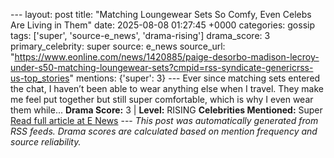 --- layout: post title: "Matching Loungewear Sets So Comfy, Even Celebs Are Living in Them" date: 2025-08-08 01:27:45 +0000 categories: gossip tags: ['super', 'source-e_news', 'drama-rising'] drama_score: 3 primary_celebrity: super source: e_news source_url: "https://www.eonline.com/news/1420885/paige-desorbo-madison-lecroy-under-s50-matching-loungewear-sets?cmpid=rss-syndicate-genericrss-us-top_stories" mentions: {'super': 3} --- Ever since matching sets entered the chat, I haven’t been able to wear anything else when I travel. They make me feel put together but still super comfortable, which is why I even wear them while... **Drama Score:** 3 | **Level:** RISING **Celebrities Mentioned:** Super [Read full article at E News](https://www.eonline.com/news/1420885/paige-desorbo-madison-lecroy-under-s50-matching-loungewear-sets?cmpid=rss-syndicate-genericrss-us-top_stories) --- *This post was automatically generated from RSS feeds. Drama scores are calculated based on mention frequency and source reliability.*